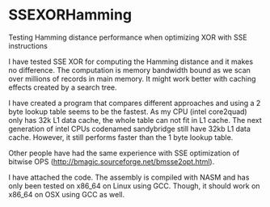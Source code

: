 # SSEXORHamming
Testing Hamming distance performance when optimizing XOR with SSE instructions

I have tested SSE XOR for computing the Hamming distance and it makes no difference. The computation is memory bandwidth bound as we scan over millions of records in main memory. It might work better with caching effects created by a search tree.

I have created a program that compares different approaches and using a 2 byte lookup table seems to be the fastest. As my CPU (intel core2quad) only has 32k L1 data cache, the whole table can not fit in L1 cache. The next generation of intel CPUs codenamed sandybridge still have 32kb L1 data cache. However, it still performs faster than the 1 byte lookup table.

Other people have had the same experience with SSE optimization of bitwise OPS (http://bmagic.sourceforge.net/bmsse2opt.html).

I have attached the code. The assembly is compiled with NASM and has only been tested on x86_64 on Linux using GCC. Though, it should work on x86_64 on OSX using GCC as well.
